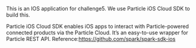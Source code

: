 This is an IOS application for challenge5.
We use Particle iOS Cloud SDK to build this.

Particle iOS Cloud SDK enables iOS apps to interact with Particle-powered connected products via the Particle Cloud. It’s an easy-to-use wrapper for Particle REST API. 
Reference:https://github.com/spark/spark-sdk-ios
